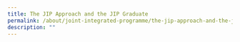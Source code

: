 ```yaml
---
title: The JIP Approach and the JIP Graduate
permalink: /about/joint-integrated-programme/the-jip-approach-and-the-jip-graduate/
description: ""
---
```

